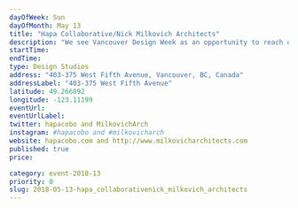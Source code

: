 ```yaml
---
dayOfWeek: Sun
dayOfMonth: May 13
title: "Hapa Collaborative/Nick Milkovich Architects"
description: "We see Vancouver Design Week as an opportunity to reach out and demonstrate the important role of landscape architecture and urban design in the everyday life of the city. We want to demonstrate how intrinsic our work is to the experience of the city and the positive change that design in the public realm heolps facilitates. We will showcase the recently completed North Plaza at the Vancouver Art Gallery completed in partnership with our architectural colleagues and studio mates at Nick Milkovich Architects. We’ll show our models, poster boards, samples of hardscape material, and images of our projects. A 10 minute presentations on the development process of the Vancouver Art Gallery North Plaza. Plus - refreshments and secret giveaways will be available."
startTime: 
endTime: 
type: Design Studios
address: "403-375 West Fifth Avenue, Vancouver, BC, Canada"
addressLabel: "403-375 West Fifth Avenue"
latitude: 49.266892
longitude: -123.11199
eventUrl: 
eventUrlLabel: 
twitter: hapacobo and MilkovichArch
instagram: #hapacobo and #milkovicharch
website: hapacobo.com and http://www.milkovicharchitects.com
published: true
price: 

category: event-2018-13
priority: 0
slug: 2018-05-13-hapa_collaborativenick_milkovich_architects
---
```

